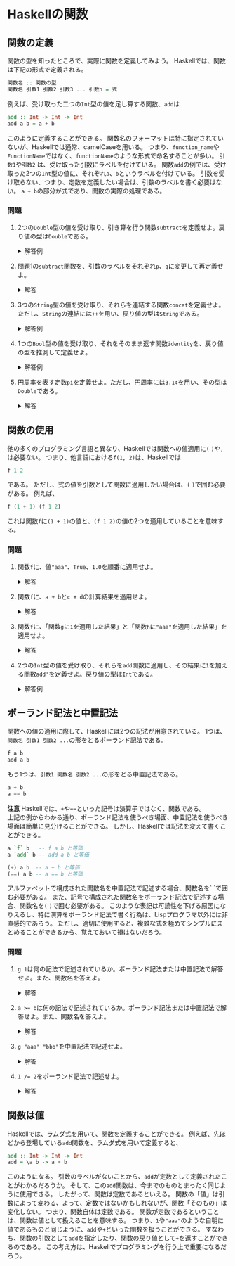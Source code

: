 # Haskellの関数

## 関数の定義
関数の型を知ったところで、実際に関数を定義してみよう。
Haskellでは、関数は下記の形式で定義される。
```haskell
関数名 :: 関数の型
関数名 引数1 引数2 引数3 ... 引数n = 式
```
例えば、受け取った二つの`Int`型の値を足し算する関数、`add`は
```haskell
add :: Int -> Int -> Int
add a b = a + b
```
このように定義することができる。
関数名のフォーマットは特に指定されていないが、Haskellでは通常、camelCaseを用いる。
つまり、`function_name`や`FunctionName`ではなく、`functionName`のような形式で命名することが多い。
`引数1`や`引数2` は、受け取った引数にラベルを付けている。
関数`add`の例では、受け取った2つの`Int`型の値に、それぞれ`a`、`b`というラベルを付けている。
引数を受け取らない、つまり、定数を定義したい場合は、引数のラベルを書く必要はない。
`a + b`の部分が式であり、関数の実際の処理である。

### 問題
1. 2つの`Double`型の値を受け取り、引き算を行う関数`subtract`を定義せよ。戻り値の型は`Double`である。
   <details>
   <summary>解答例</summary>

   ```haskell
   subtract :: Double -> Double -> Double
   subtract a b = a - b
   ```
</details>

2. 問題1の`subtract`関数を、引数のラベルをそれぞれ`p`、`q`に変更して再定義せよ。
   <details>
   <summary>解答</summary>

   ```haskell
   subtract :: Double -> Double -> Double
   subtract p q = p - q
   ```
</details>

3. 3つの`String`型の値を受け取り、それらを連結する関数`concat`を定義せよ。ただし、`String`の連結には`++`を用い、戻り値の型は`String`である。
   <details>
   <summary>解答例</summary>

   ```haskell
   concat :: String -> String -> String -> String
   concat a b c = a ++ b ++ c
   ```
</details>

4. 1つの`Bool`型の値を受け取り、それをそのまま返す関数`identity`を、戻り値の型を推測して定義せよ。
   <details>
   <summary>解答例</summary>

   ```haskell
   identity :: Bool -> Bool
   identity a = a
   ```
</details>

5. 円周率を表す定数`pi`を定義せよ。ただし、円周率には`3.14`を用い、その型は`Double`である。
   <details>
   <summary>解答</summary>

   ```haskell
   pi :: Double
   pi = 3.14
   ```
</details>


## 関数の使用
他の多くのプログラミング言語と異なり、Haskellでは関数への値適用に`(` `)`や`,`は必要ない。
つまり、他言語における`f(1, 2)`は、Haskellでは
```haskell
f 1 2
```
である。
ただし、式の値を引数として関数に適用したい場合は、`(` `)`で囲む必要がある。
例えば、
```haskell
f (1 + 1) (f 1 2)
```
これは関数`f`に`(1 + 1)`の値と、`(f 1 2)`の値の2つを適用していることを意味する。

### 問題
1. 関数`f`に、値`"aaa"`、`True`、`1.0`を順番に適用せよ。
   <details>
   <summary>解答</summary>

   ```haskell
   f "aaa" True 1.0
   ```
</details>

2. 関数`f`に、`a + b`と`c + d`の計算結果を適用せよ。
   <details>
   <summary>解答</summary>

   ```haskell
   f (a + b) (c + d)
   ```
</details>

3. 関数`f`に、「関数`g`に`1`を適用した結果」と「関数`h`に`"aaa"`を適用した結果」を適用せよ。
   <details>
   <summary>解答</summary>

   ```haskell
   f (g 1) (h "aaa")
   ```
</details>

4. 2つの`Int`型の値を受け取り、それらを`add`関数に適用し、その結果に`1`を加える関数`add'`を定義せよ。戻り値の型は`Int`である。
   <details>
   <summary>解答例</summary>

   ```haskell
   add' :: Int -> Int -> Int
   add' a b = (add a b) + 1
   ```
</details>

## ポーランド記法と中置記法
関数への値の適用に際して、Haskellには2つの記法が用意されている。
1つは、`関数名 引数1 引数2 ...`の形をとるポーランド記法である。
```haskell
f a b
add a b
```
もう1つは、`引数1 関数名 引数2 ...`の形をとる中置記法である。
```haskell
a + b
a == b
```
__**注意**__ Haskellでは、`+`や`==`といった記号は演算子ではなく、関数である。<br>
上記の例からわかる通り、ポーランド記法を使うべき場面、中置記法を使うべき場面は簡単に見分けることができる。
しかし、Haskellでは記法を変えて書くことができる。
```haskell
a `f` b   -- f a b と等価
a `add` b -- add a b と等価
```
```haskell
(+) a b  -- a + b と等価
(==) a b -- a == b と等価
```
アルファベットで構成された関数名を中置記法で記述する場合、関数名を&#96; &#96;で囲む必要がある。
また、記号で構成された関数名をポーランド記法で記述する場合、関数名を`(` `)`で囲む必要がある。
このような表記は可読性を下げる原因になりえるし、特に演算をポーランド記法で書く行為は、Lispプログラマ以外には非直感的であろう。
ただし、適切に使用すると、複雑な式を極めてシンプルにまとめることができるから、覚えておいて損はないだろう。

### 問題
1. `g 1`は何の記法で記述されているか。ポーランド記法または中置記法で解答せよ。また、関数名を答えよ。
   <details>
   <summary>解答</summary>

   ポーランド記法、関数名は`g`
</details>

2. `a >= b`は何の記法で記述されているか。ポーランド記法または中置記法で解答せよ。また、関数名を答えよ。
   <details>
   <summary>解答</summary>

   中置記法、関数名は`>=`
</details>

3. `g "aaa" "bbb"`を中置記法で記述せよ。
   <details>
   <summary>解答</summary>

   ```haskell
   "aaa" `g` "bbb"
   ```
</details>

4. `1 /= 2`をポーランド記法で記述せよ。
   <details>
   <summary>解答</summary>

   ```haskell
   (/=) 1 2
   ```
</details>

## 関数は値
Haskellでは、ラムダ式を用いて、関数を定義することができる。
例えば、先ほどから登場している`add`関数を、ラムダ式を用いて定義すると、
```haskell
add :: Int -> Int -> Int
add = \a b -> a + b
```
このようになる。
引数のラベルがないことから、`add`が定数として定義されたことがわかるだろうか。
そして、この`add`関数は、今までのものとまったく同じように使用できる。
したがって、関数は定数であるといえる。
関数の「値」は引数によって変わる、よって、定数ではないかもしれないが、関数「そのもの」は変化しない。
つまり、関数自体は定数である。
関数が定数であるということは、関数は値として扱えることを意味する。
つまり、`1`や`"aaa"`のような自明に値であるものと同じように、`add`や`+`といった関数を扱うことができる。
すなわち、関数の引数として`add`を指定したり、関数の戻り値として`+`を返すことができるのである。
この考え方は、Haskellでプログラミングを行う上で重要になるだろう。

